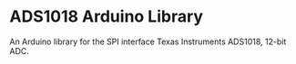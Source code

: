 # ADS1018 Arduino Library

An Arduino library for the SPI interface Texas Instruments ADS1018, 12-bit ADC.
